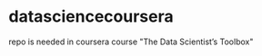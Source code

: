datasciencecoursera
===================

repo is needed in coursera course "The Data Scientist’s Toolbox"

